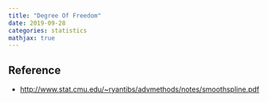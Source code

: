 ```yaml
---
title: "Degree Of Freedom"
date: 2019-09-28
categories: statistics
mathjax: true
---
```






## Reference

- http://www.stat.cmu.edu/~ryantibs/advmethods/notes/smoothspline.pdf


